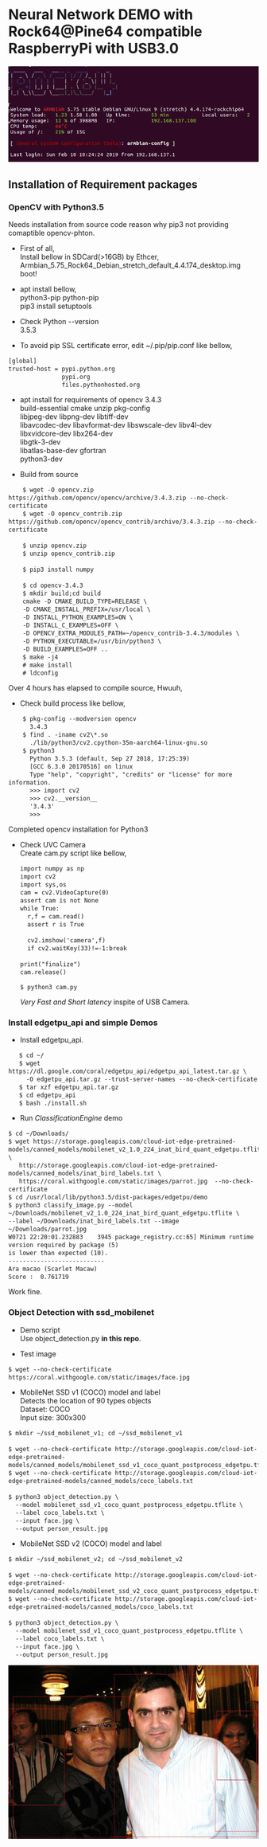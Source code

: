 # Neural Network DEMO with Rock64@Pine64 compatible RaspberryPi with USB3.0

![](files/OpeningArmbian.png)  

## Installation of Requirement packages

### OpenCV with Python3.5  
Needs installation from source code reason why pip3 not providing comaptible opencv-phton.  

- First of all,  
Install bellow in SDCard(>16GB) by Ethcer,  
Armbian_5.75_Rock64_Debian_stretch_default_4.4.174_desktop.img  
boot!

- apt install bellow,  
python3-pip python-pip  
pip3 install setuptools  

- Check Python --version  
3.5.3

- To avoid pip SSL certificate error, edit ~/.pip/pip.conf like bellow,  
```
[global]  
trusted-host = pypi.python.org  
               pypi.org  
               files.pythonhosted.org  
```

- apt install for requirements of opencv 3.4.3  
build-essential cmake unzip pkg-config  
libjpeg-dev libpng-dev libtiff-dev  
libavcodec-dev libavformat-dev libswscale-dev libv4l-dev  
libxvidcore-dev libx264-dev  
libgtk-3-dev  
libatlas-base-dev gfortran  
python3-dev  

- Build from source  
```
    $ wget -O opencv.zip https://github.com/opencv/opencv/archive/3.4.3.zip --no-check-certificate  
    $ wget -O opencv_contrib.zip https://github.com/opencv/opencv_contrib/archive/3.4.3.zip --no-check-certificate  
    
    $ unzip opencv.zip  
    $ unzip opencv_contrib.zip  
    
    $ pip3 install numpy  
    
    $ cd opencv-3.4.3  
    $ mkdir build;cd build  
    cmake -D CMAKE_BUILD_TYPE=RELEASE \  
    -D CMAKE_INSTALL_PREFIX=/usr/local \  
    -D INSTALL_PYTHON_EXAMPLES=ON \  
    -D INSTALL_C_EXAMPLES=OFF \  
    -D OPENCV_EXTRA_MODULES_PATH=~/opencv_contrib-3.4.3/modules \  
    -D PYTHON_EXECUTABLE=/usr/bin/python3 \  
    -D BUILD_EXAMPLES=OFF ..  
    $ make -j4  
    # make install
    # ldconfig
```
Over 4 hours has elapsed to compile source, Hwuuh,  

- Check build process like bellow,  
```
    $ pkg-config --modversion opencv
      3.4.3
    $ find . -iname cv2\*.so
      ./lib/python3/cv2.cpython-35m-aarch64-linux-gnu.so
    $ python3 
      Python 3.5.3 (default, Sep 27 2018, 17:25:39) 
      [GCC 6.3.0 20170516] on linux
      Type "help", "copyright", "credits" or "license" for more information.
      >>> import cv2
      >>> cv2.__version__
      '3.4.3'
      >>> 
```
  Completed opencv installation for Python3  

- Check UVC Camera  
  Create cam.py script like bellow,  

  ```
  import numpy as np
  import cv2
  import sys,os
  cam = cv2.VideoCapture(0)
  assert cam is not None
  while True:
    r,f = cam.read()
    assert r is True

    cv2.imshow('camera',f)
    if cv2.waitKey(33)!=-1:break

  print("finalize")
  cam.release()
  ```

  ```
  $ python3 cam.py
  ```

  *Very Fast and Short latency* inspite of USB Camera.  

### Install edgetpu_api and simple Demos  

- Install edgetpu_api.  

 ```
    $ cd ~/
    $ wget https://dl.google.com/coral/edgetpu_api/edgetpu_api_latest.tar.gz \
      -O edgetpu_api.tar.gz --trust-server-names --no-check-certificate
    $ tar xzf edgetpu_api.tar.gz
    $ cd edgetpu_api
    $ bash ./install.sh
 ```
 
- Run *ClassificationEngine* demo  

 ```
 $ cd ~/Downloads/
 $ wget https://storage.googleapis.com/cloud-iot-edge-pretrained-models/canned_models/mobilenet_v2_1.0_224_inat_bird_quant_edgetpu.tflite \
    http://storage.googleapis.com/cloud-iot-edge-pretrained-models/canned_models/inat_bird_labels.txt \
    https://coral.withgoogle.com/static/images/parrot.jpg  --no-check-certificate
 $ cd /usr/local/lib/python3.5/dist-packages/edgetpu/demo
 $ python3 classify_image.py --model ~/Downloads/mobilenet_v2_1.0_224_inat_bird_quant_edgetpu.tflite \
--label ~/Downloads/inat_bird_labels.txt --image ~/Downloads/parrot.jpg
W0721 22:20:01.232883    3945 package_registry.cc:65] Minimum runtime version required by package (5)
is lower than expected (10).
 ---------------------------
 Ara macao (Scarlet Macaw)
 Score :  0.761719
 ```
Work fine.  

### Object Detection with ssd_mobilenet

- Demo script  
  Use object_detection.py **in this repo**.  
  
- Test image  
```
$ wget --no-check-certificate https://coral.withgoogle.com/static/images/face.jpg
```
- MobileNet SSD v1 (COCO) model and label  
Detects the location of 90 types objects  
Dataset: COCO  
Input size: 300x300  

```
$ mkdir ~/ssd_mobilenet_v1; cd ~/ssd_mobilenet_v1

$ wget --no-check-certificate http://storage.googleapis.com/cloud-iot-edge-pretrained-models/canned_models/mobilenet_ssd_v1_coco_quant_postprocess_edgetpu.tflite
$ wget --no-check-certificate http://storage.googleapis.com/cloud-iot-edge-pretrained-models/canned_models/coco_labels.txt

$ python3 object_detection.py \
  --model mobilenet_ssd_v1_coco_quant_postprocess_edgetpu.tflite \
  --label coco_labels.txt \
  --input face.jpg \
  --output person_result.jpg
```

- MobileNet SSD v2 (COCO) model and label  

```
$ mkdir ~/ssd_mobilenet_v2; cd ~/ssd_mobilenet_v2

$ wget --no-check-certificate http://storage.googleapis.com/cloud-iot-edge-pretrained-models/canned_models/mobilenet_ssd_v2_coco_quant_postprocess_edgetpu.tflite
$ wget --no-check-certificate http://storage.googleapis.com/cloud-iot-edge-pretrained-models/canned_models/coco_labels.txt

$ python3 object_detection.py \
  --model mobilenet_ssd_v1_coco_quant_postprocess_edgetpu.tflite \
  --label coco_labels.txt \
  --input face.jpg \
  --output person_result.jpg
```
![](rock64/person_result.jpg)  
